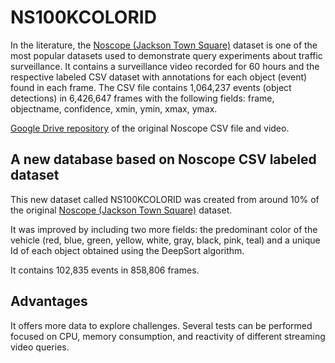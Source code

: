 # NS100KCOLORID

In the literature, the [Noscope (Jackson Town Square)](https://github.com/stanford-futuredata/noscope) dataset is one of the most popular datasets used to demonstrate query experiments about traffic surveillance.
It contains a surveillance video recorded for 60 hours and the respective labeled CSV dataset with annotations for each object (event) found in each frame. 
The CSV file contains 1,064,237 events (object detections) in 6,426,647 frames with the following fields: frame, objectname, confidence, xmin, ymin, xmax, ymax.

[Google Drive repository](https://drive.google.com/drive/folders/1znFWgDNH_rxof-ZTYHd_gwZR8iwY771t) of the original Noscope CSV file and video.

## A new database based on Noscope CSV labeled dataset

This new dataset called NS100KCOLORID was created from around 10\% of the original [Noscope (Jackson Town Square)](https://github.com/stanford-futuredata/noscope) dataset.

It was improved by including two more fields: the predominant color of the vehicle (red, blue, green, yellow, white, gray, black, pink, teal) and a unique Id of each object obtained using the DeepSort algorithm.

It contains 102,835 events in 858,806 frames. 

## Advantages

It offers more data to explore challenges. Several tests can be performed focused on CPU, memory consumption, and reactivity of different streaming video queries.

